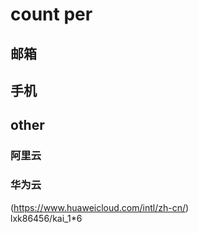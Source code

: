 # count per  

## 邮箱

## 手机

## other

### 阿里云  

### 华为云  
(https://www.huaweicloud.com/intl/zh-cn/)  
lxk86456/kai_1*6  





